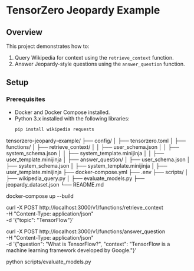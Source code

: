 # TensorZero Jeopardy Example

## Overview
This project demonstrates how to:
1. Query Wikipedia for context using the `retrieve_context` function.
2. Answer Jeopardy-style questions using the `answer_question` function.

## Setup

### Prerequisites
- Docker and Docker Compose installed.
- Python 3.x installed with the following libraries:
  ```bash
  pip install wikipedia requests


tensorzero-jeopardy-example/
├── config/
│   ├── tensorzero.toml
│   ├── functions/
│       ├── retrieve_context/
│       │   ├── user_schema.json
│       │   ├── system_schema.json
│       │   ├── system_template.minijinja
│       │   ├── user_template.minijinja
│       ├── answer_question/
│           ├── user_schema.json
│           ├── system_schema.json
│           ├── system_template.minijinja
│           ├── user_template.minijinja
├── docker-compose.yml
├── .env
├── scripts/
│   ├── wikipedia_query.py
│   ├── evaluate_models.py
├── jeopardy_dataset.json
└── README.md


docker-compose up --build


curl -X POST http://localhost:3000/v1/functions/retrieve_context \
     -H "Content-Type: application/json" \
     -d '{"topic": "TensorFlow"}'


curl -X POST http://localhost:3000/v1/functions/answer_question \
     -H "Content-Type: application/json" \
     -d '{"question": "What is TensorFlow?", "context": "TensorFlow is a machine learning framework developed by Google."}'


python scripts/evaluate_models.py

